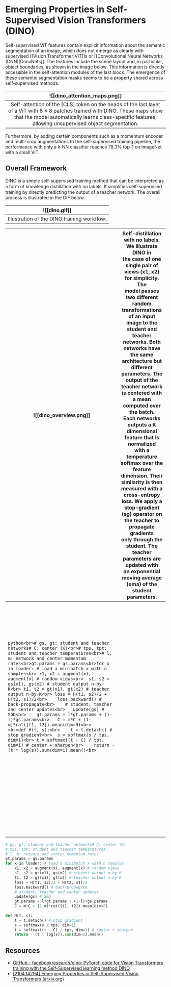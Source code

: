 # Emerging Properties in Self-Supervised Vision Transformers (DINO)

Self-supervised ViT features contain explicit information about the semantic segmentation of an image, which does not emerge as clearly with supervised [[Vision Transformer|ViT]]s or [[Convolutional Neural Networks (CNN)|ConvNets]]. The features include the scene layout and, in particular, object boundaries, as shown in the image below. This information is directly accessible in the self-attention modules of the last block. The emergence of these semantic segmentation masks seems to be a property shared across self-supervised methods.

|                                                                                                      ![[dino_attention_maps.png]]                                                                                                       |
| :-------------------------------------------------------------------------------------------------------------------------------------------------------------------------------------------------------------------------------------: |
| Self-attention of the [CLS] token on the heads of the last layer of a ViT with 8 × 8 patches trained with DINO. These maps show that the model automatically learns class-specific features, allowing unsupervised object segmentation. |

Furthermore, by adding certain components such as a momentum encoder and multi-crop augmentations to the self-supervised training pipeline, the performance with only a k-NN classifier reaches 78.3% top-1 on ImageNet with a small ViT.

## Overall Framework

DINO is a simple self-supervised training method that can be interpreted as a form of knowledge distillation with no labels. It simpliﬁes self-supervised training by directly predicting the output of a teacher network. The overall process is illustrated in the GIF below.

|                ![[dino.gif]]                |
|:-------------------------------------------:|
| Illustration of the DINO training workflow. |

| ![[dino_overview.png]]                                                                                                                                                                                                                                                                                                                                                                                                                                                                                                                                                                                                                                                                                                                                                                                                                                                                                                                 | Self-distillation with no labels. We illustrate DINO in<br>the case of one single pair of views (x1, x2) for simplicity. The<br>model passes two different random transformations of an input<br>image to the student and teacher networks. Both networks have<br>the same architecture but different parameters. The output of the<br>teacher network is centered with a mean computed over the batch.<br>Each networks outputs a K dimensional feature that is normalized<br>with a temperature softmax over the feature dimension. Their<br>similarity is then measured with a cross-entropy loss. We apply a<br>stop-gradient (sg) operator on the teacher to propagate gradients<br>only through the student. The teacher parameters are updated with<br>an exponential moving average (ema) of the student parameters. |
| -------------------------------------------------------------------------------------------------------------------------------------------------------------------------------------------------------------------------------------------------------------------------------------------------------------------------------------------------------------------------------------------------------------------------------------------------------------------------------------------------------------------------------------------------------------------------------------------------------------------------------------------------------------------------------------------------------------------------------------------------------------------------------------------------------------------------------------------------------------------------------------------------------------------------------------- | ---------------------------------------------------------------------------------------------------------------------------------------------------------------------------------------------------------------------------------------------------------------------------------------------------------------------------------------------------------------------------------------------------------------------------------------------------------------------------------------------------------------------------------------------------------------------------------------------------------------------------------------------------------------------------------------------------------------------------------------------------------------------------------------------------------------------------- |
| <br><br><br><br><br><br>````python<br># gs, gt: student and teacher networks# C: center (K)<br># tps, tpt: student and teacher temperatures<br># l, m: network and center momentum rates<br>gt.params = gs.params<br>for x in loader: # load a minibatch x with n samples<br>	x1, x2 = augment(x), augment(x) # random views<br>	s1, s2 = gs(x1), gs(x2) # student output n-by-K<br>	t1, t2 = gt(x1), gt(x2) # teacher output n-by-K<br>	loss = H(t1, s2)/2 + H(t2, s1)/2<br>	loss.backward() # back-propagate<br>	# student, teacher and center updates<br>	update(gs) # SGD<br>	gt.params = l*gt.params + (1-l)*gs.params<br>	C = m*C + (1-m)*cat([t1, t2]).mean(dim=0)<br>	<br>def H(t, s):<br>	t = t.detach() # stop gradient<br>	s = softmax(s / tps, dim=1)<br>	t = softmax((t - C) / tpt, dim=1) # center + sharpen<br>	return - (t * log(s)).sum(dim=1).mean()<br>````<br><br><br><br><br><br><br><br><br><br><br><br><br><br> |                                                                                                                                                                                                                                                                                                                                                                                                                                                                                                                                                                                                                                                                                                                                                                                                                              |


```python
# gs, gt: student and teacher networks# C: center (K)
# tps, tpt: student and teacher temperatures
# l, m: network and center momentum rates
gt.params = gs.params
for x in loader: # load a minibatch x with n samples
	x1, x2 = augment(x), augment(x) # random views
	s1, s2 = gs(x1), gs(x2) # student output n-by-K
	t1, t2 = gt(x1), gt(x2) # teacher output n-by-K
	loss = H(t1, s2)/2 + H(t2, s1)/2
	loss.backward() # back-propagate
	# student, teacher and center updates
	update(gs) # SGD
	gt.params = l*gt.params + (1-l)*gs.params
	C = m*C + (1-m)*cat([t1, t2]).mean(dim=0)
	
def H(t, s):
	t = t.detach() # stop gradient
	s = softmax(s / tps, dim=1)
	t = softmax((t - C) / tpt, dim=1) # center + sharpen
	return - (t * log(s)).sum(dim=1).mean()
```
## Resources

- [GitHub - facebookresearch/dino: PyTorch code for Vision Transformers training with the Self-Supervised learning method DINO](https://github.com/facebookresearch/dino?tab=readme-ov-file)
- [[2104.14294] Emerging Properties in Self-Supervised Vision Transformers (arxiv.org)](https://arxiv.org/abs/2104.14294)
